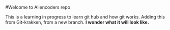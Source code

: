 #Welcome to Aliencoders repo

This is a learning in progress to learn git hub and how git works.
Adding this from Git-krakken, from a new branch. 
**I wonder what it will look like.**

